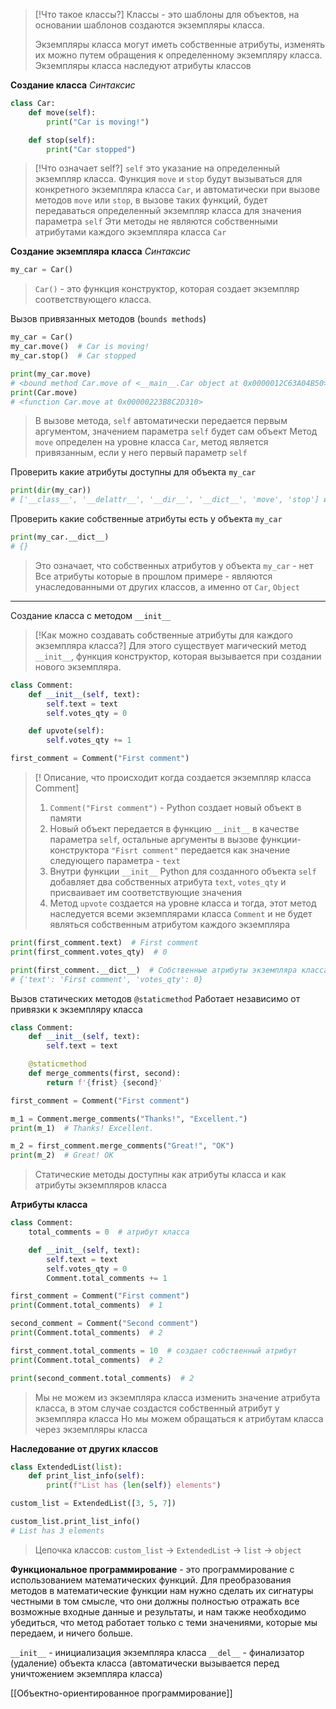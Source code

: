 > [!Что такое классы?]
> Классы - это шаблоны для объектов, на основании шаблонов создаются экземпляры класса.
> 
> Экземпляры класса могут иметь собственные атрибуты, изменять их можно путем обращения к определенному экземпляру класса.
> Экземпляры класса наследуют атрибуты классов

**Создание класса**
*Синтаксис*
```Python
class Car:
	def move(self):
		print("Car is moving!")

	def stop(self):
		print("Car stopped")
```

> [!Что означает self?]
> `self` это указание на определенный экземпляр класса.
> Функция `move` и `stop` будут вызываться для конкретного экземпляра класса `Car`,  и автоматически при вызове методов `move` или `stop`, в вызове таких функций, будет передаваться определенный экземпляр класса для значения параметра `self`
> Эти методы не являются собственными атрибутами каждого экземпляра класса `Car`

**Создание экземпляра класса**
*Синтаксис*
```Python
my_car = Car()
```
>`Car()` - это функция конструктор, которая создает экземпляр соответствующего класса.

Вызов привязанных методов (`bounds methods`)
```Python
my_car = Car()
my_car.move()  # Car is moving!
my_car.stop()  # Car stopped

print(my_car.move)
# <bound method Car.move of <__main__.Car object at 0x0000012C63A04B50>>
print(Car.move)
# <function Car.move at 0x00000223B8C2D310>
```
>В вызове метода, `self` автоматически передается первым аргументом, значением параметра `self` будет сам объект
>Метод `move` определен на уровне класса `Car`, метод является привязанным, если у него первый параметр `self`


Проверить какие атрибуты доступны для объекта `my_car`
```Python
print(dir(my_car))
# ['__class__', '__delattr__', '__dir__', '__dict__', 'move', 'stop'] и т.д.
```
Проверить какие собственные атрибуты есть у объекта `my_car`
```Python
print(my_car.__dict__)
# {}
```
>Это означает, что собственных атрибутов у объекта `my_car` - нет
>Все атрибуты которые в прошлом примере - являются унаследованными от других классов, а именно от `Car`, `Object`

___
Создание класса с методом `__init__`
>[!Как можно создавать собственные атрибуты для каждого экземпляра класса?]
>Для этого существует магический метод `__init__`, функция конструктор, которая вызывается при создании нового экземпляра. 

```Python
class Comment:
	def __init__(self, text):
		self.text = text
		self.votes_qty = 0

	def upvote(self):
		self.votes_qty += 1

first_comment = Comment("First comment")
```

>[!  Описание, что происходит когда создается экземпляр класса Comment]
> 1. `Comment("First comment")` - Python создает новый объект в памяти
> 2. Новый объект передается в функцию `__init__` в качестве параметра `self`, остальные аргументы в вызове функции-конструктора `"Fisrt comment"` передается как значение следующего параметра - `text`
> 3. Внутри функции `__init__` Python для созданного объекта `self` добавляет два собственных атрибута `text`, `votes_qty` и присваивает им соответствующие значения
> 4. Метод `upvote` создается на уровне класса и тогда, этот метод наследуется всеми экземплярами класса `Comment` и не будет являться собственным атрибутом каждого экземпляра

```Python
print(first_comment.text)  # First comment
print(first_comment.votes_qty)  # 0

print(first_comment.__dict__)  # Собственные атрибуты экземпляра класса
# {'text': 'First comment', 'votes_qty': 0}
```

Вызов статических методов `@staticmethod`
Работает независимо от привязки к экземпляру класса
```Python
class Comment:
	def __init__(self, text):
		self.text = text

	@staticmethod
	def merge_comments(first, second):
		return f'{frist} {second}'

first_comment = Comment("First comment")

m_1 = Comment.merge_comments("Thanks!", "Excellent.")
print(m_1)  # Thanks! Excellent.

m_2 = first_comment.merge_comments("Great!", "OK")
print(m_2)  # Great! OK
```

>Статические методы доступны как атрибуты класса и как атрибуты экземпляров класса

**Атрибуты класса**
```Python
class Comment:
	total_comments = 0  # атрибут класса

	def __init__(self, text):
		self.text = text
		self.votes_qty = 0
		Comment.total_comments += 1

first_comment = Comment("First comment")
print(Comment.total_comments)  # 1

second_comment = Comment("Second comment")
print(Comment.total_comments)  # 2

first_comment.total_comments = 10  # создает собственный атрибут
print(Comment.total_comments)  # 2

print(second_comment.total_comments)  # 2
```
>Мы не можем из экземпляра класса изменить значение атрибута класса, в этом случае создастся собственный атрибут у экземпляра класса
>Но мы можем обращаться к атрибутам класса через экземпляры класса

**Наследование от других классов**
```Python
class ExtendedList(list):
	def print_list_info(self):
		print(f"List has {len(self)} elements")

custom_list = ExtendedList([3, 5, 7])

custom_list.print_list_info()
# List has 3 elements
```
>Цепочка классов: `custom_list` -> `ExtendedList` -> `list` -> `object`

**Функциональное программирование** - это программирование с использованием математических функций. Для преобразования методов в математические функции нам нужно сделать их сигнатуры честными в том смысле, что они должны полностью отражать все возможные входные данные и результаты, и нам также необходимо убедиться, что метод работает только с теми значениями, которые мы передаем, и ничего больше.


`__init__` - инициализация экземпляра класса 
`__del__` - финализатор (удаление) объекта класса (автоматически вызывается перед уничтожением экземпляра класса)

[[Объектно-ориентированное программирование]]